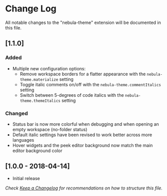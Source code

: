 # Change Log
All notable changes to the "nebula-theme" extension will be documented in this file.

## [1.1.0]

### Added

- Multiple new configuration options:
  - Remove workspace borders for a flatter appearance with the `nebula-theme.materialize` setting
  - Toggle italic comments on/off with the `nebula-theme.commentItalics` setting
  - Switch between 5-degrees of code italics with the `nebula-theme.themeItalics` setting

### Changed

- Status bar is now more colorful when debugging and when opening an empty workspace (no-folder status)
- Default italic settings have been revised to work better across more languages
- Hover widgets and the peek editor background now match the main editor background color

## [1.0.0 - 2018-04-14]

- Initial release

_Check [Keep a Changelog](http://keepachangelog.com/) for recommendations on how to structure this file._
